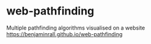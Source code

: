 # web-pathfinding
Multiple pathfinding algorithms visualised on a website https://benjaminrall.github.io/web-pathfinding
